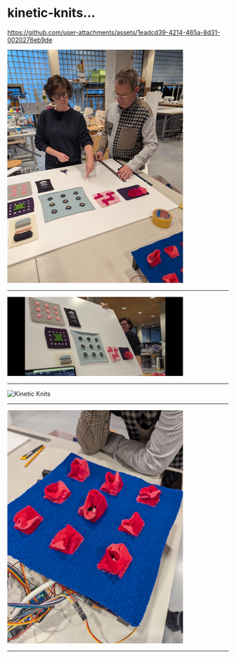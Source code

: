# kinetic-knits...

https://github.com/user-attachments/assets/1eadcd39-4214-465a-8d31-0020276eb9de

<img src="kinetic-knits-1.jpg" alt="Kinetic Knits" width="400"/>
<hr>
<img src="kinetic-knits-2.png" alt="Kinetic Knits" width="400" />
<hr>
<img src="kinetic-knits-3.jpg" alt="Kinetic Knits" width="400" />
<hr>
<img src="kinetic-knits-4.jpg" alt="Kinetic Knits" width="400" />
<hr>
